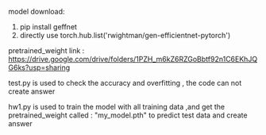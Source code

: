 model download: 
  1. pip install geffnet 
  2. directly use torch.hub.list('rwightman/gen-efficientnet-pytorch')
 
pretrained_weight link :
        https://drive.google.com/drive/folders/1PZH_m6kZ6RZGoBbtf92n1C6EKhJQG6ks?usp=sharing

test.py is used to check the accuracy and overfitting , the code can not create answer

hw1.py is used to train the model with all training data ,and get the pretrained_weight called : "my_model.pth" to predict test data and create answer
